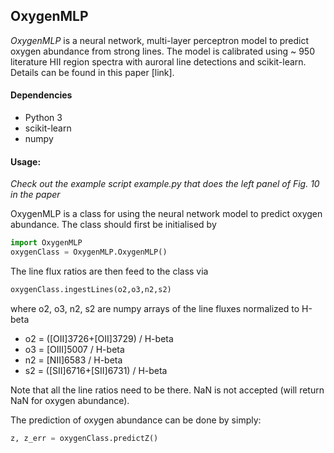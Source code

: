 ## OxygenMLP
*OxygenMLP* is a neural network, multi-layer perceptron model to predict oxygen abundance from strong lines. The model is calibrated using ~ 950 literature HII region spectra with auroral line detections and scikit-learn. Details can be found in this paper [link]. 

#### Dependencies
* Python 3
* scikit-learn
* numpy 


#### Usage:
*Check out the example script example.py that does the left panel of Fig. 10 in the paper*

OxygenMLP is a class for using the neural network model to predict oxygen abundance.
The class should first be initialised by 
```python	
import OxygenMLP
oxygenClass = OxygenMLP.OxygenMLP()
```

The line flux ratios are then feed to the class via 
```python
oxygenClass.ingestLines(o2,o3,n2,s2)
```
where o2, o3, n2, s2 are numpy arrays of the line fluxes normalized to H-beta

* o2 = ([OII]3726+[OII]3729) / H-beta
* o3 = [OIII]5007 / H-beta
* n2 = [NII]6583 / H-beta
* s2 = ([SII]6716+[SII]6731) / H-beta	

Note that all the line ratios need to be there. NaN is not accepted (will return NaN for oxygen abundance). 

The prediction of oxygen abundance can be done by simply:
```python
z, z_err = oxygenClass.predictZ()
```
	
